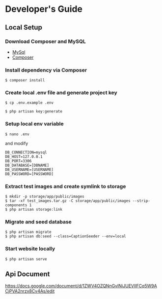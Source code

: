 # Developer's Guide

## Local Setup

### Download Composer and MySQL

* [MySql](https://dev.mysql.com/downloads/mysql/) 
* [Composer](https://www.dev-metal.com/install-update-composer-windows-7-ubuntu-debian-centos/)

### Install dependency via Composer

```
$ composer install
```

### Create local .env file and generate project key

```
$ cp .env.example .env
```

```
$ php artisan key:generate
```

### Setup local env variable

```
$ nano .env
```

and modify

```
DB_CONNECTION=mysql
DB_HOST=127.0.0.1
DB_PORT=3306
DB_DATABASE=[DBNAME]
DB_USERNAME=[USERNAME]
DB_PASSWORD=[PASSWORD]
```

### Extract test images and create symlink to storage
```
$ mkdir -p storage/app/public/images
$ tar -xf test_images.tar.gz -C storage/app/public/images --strip-components 1
$ php artisan storage:link
```

### Migrate and seed database
```
$ php artisan migrate
$ php artisan db:seed --class=CaptionSeeder --env=local
```

### Start website locally
```
$ php artisan serve
```

## Api Document
https://docs.google.com/document/d/1ZWV4OZQNnGvINiJUEVIlFCq5W9ACjPVA2nrzx8Cv4As/edit
